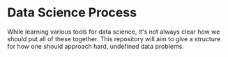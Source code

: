 # Data Science Process

While learning various tools for data science, it's not always clear how we should put all of these together. This repository will aim to give a structure for how one should approach hard, undefined data problems.
